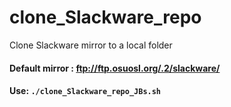 # clone_Slackware_repo
Clone Slackware mirror to a local folder

#### Default mirror : ftp://ftp.osuosl.org/.2/slackware/

#### Use: ``` ./clone_Slackware_repo_JBs.sh ```
